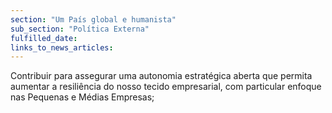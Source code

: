```yaml
---
section: "Um País global e humanista"
sub_section: "Política Externa"
fulfilled_date:
links_to_news_articles:
---
```


Contribuir para assegurar uma autonomia estratégica aberta que permita aumentar a resiliência do nosso tecido empresarial, com particular enfoque nas Pequenas e Médias Empresas;